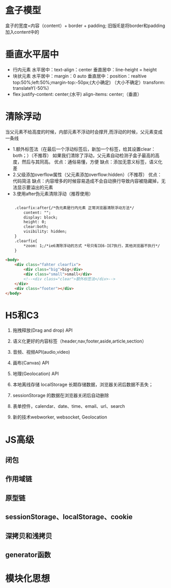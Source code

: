 # 盒子模型
盒子的宽度=内容（content）+ border + padding;
旧版IE是将border和padding加入content中的
# 垂直水平居中
+ 行内元素 水平居中：text-align：center
          垂直居中：line-height = height
+ 块状元素 水平居中：margin：0 auto
           垂直居中：position：realtive top:50%;left:50%;margin-top:-50px;(大小确定)
           （大小不确定）transform: translateY(-50%)
+ flex      justify-content: center;(水平)
            align-items: center;（垂直）
# 清除浮动
当父元素不给高度的时候，内部元素不浮动时会撑开,而浮动的时候，父元素变成一条线
+ 1.额外标签法（在最后一个浮动标签后，新加一个标签，给其设置clear：both；）（不推荐）
如果我们清除了浮动，父元素自动检测子盒子最高的高度，然后与其同高。
优点：通俗易懂，方便 缺点：添加无意义标签，语义化差
+ 2.父级添加overflow属性（父元素添加overflow:hidden）（不推荐）
优点：代码简洁
缺点：内容增多的时候容易造成不会自动换行导致内容被隐藏掉，无法显示要溢出的元素
+ 3.使用after伪元素清除浮动（推荐使用）
```html

    .clearfix:after{/*伪元素是行内元素 正常浏览器清除浮动方法*/
        content: "";
        display: block;
        height: 0;
        clear:both;
        visibility: hidden;
    }
    .clearfix{
        *zoom: 1;/*ie6清除浮动的方式 *号只有IE6-IE7执行，其他浏览器不执行*/
    }
 
<body>
    <div class="fahter clearfix">
        <div class="big">big</div>
        <div class="small">small</div>
        <!--<div class="clear">额外标签法</div>-->
    </div>
    <div class="footer"></div>
</body>
```
# H5和C3
 1. 拖拽释放(Drag and drop) API

 2. 语义化更好的内容标签（header,nav,footer,aside,article,section）

 3. 音频、视频API(audio,video)

 4. 画布(Canvas) API

 5. 地理(Geolocation) API

 6. 本地离线存储 localStorage 长期存储数据，浏览器关闭后数据不丢失；

 7. sessionStorage 的数据在浏览器关闭后自动删除

 8. 表单控件，calendar、date、time、email、url、search  

 9. 新的技术webworker, websocket, Geolocation



# JS高级
 ## 闭包
 ## 作用域链
 ## 原型链
 ## sessionStorage、localStorage、cookie
 ## 深拷贝和浅拷贝
 ## generator函数
 # 模块化思想 
